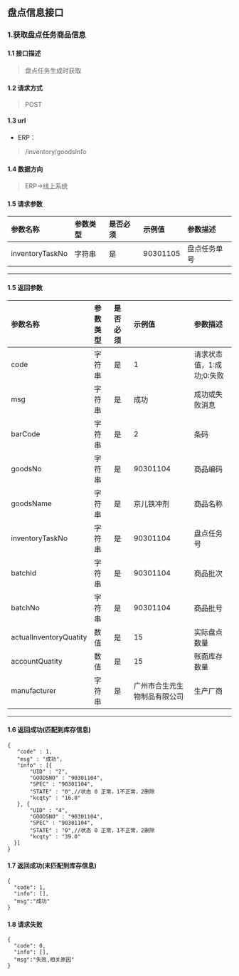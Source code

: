 ## 盘点信息接口
### 1.获取盘点任务商品信息
#### 1.1 接口描述
> 盘点任务生成时获取
#### 1.2 请求方式
> POST
#### 1.3 url
* ERP：
> /inventory/goodsInfo
#### 1.4 数据方向
> ERP->线上系统
#### 1.5 请求参数
| 参数名称 | 参数类型 | 是否必须 | 示例值 | 参数描述  |
| :---         |     :---      |     :--- | :--- | :--- |
| inventoryTaskNo   | 字符串     | 是    | 90301105    | 盘点任务单号 |
--------------------- 
#### 1.5 返回参数
| 参数名称 | 参数类型 | 是否必须 | 示例值 | 参数描述  |
| :---         |     :---      |     :--- | :--- | :--- |
| code   | 字符串     | 是    | 1    | 请求状态值，1:成功;0:失败 |
| msg   | 字符串    | 是    | 成功    | 成功或失败消息 |
| barCode   | 字符串    | 是    | 2    | 条码 |
| goodsNo   | 字符串    | 是    |   90301104  | 商品编码 |
| goodsName   | 字符串    | 是    |   京儿铁冲剂  | 商品名称 |
| inventoryTaskNo   | 字符串    | 是    |   90301104  | 盘点任务号 |
| batchId   | 字符串    | 是    |   90301104  | 商品批次 |
| batchNo   | 字符串    | 是    |   90301104  | 商品批号 |
| actualInventoryQuatity   | 数值    | 是    |   15  | 实际盘点数量 |
| accountQuatity   | 数值    | 是    |   15  | 账面库存数量 |
| manufacturer   | 字符串    | 是    |   广州市合生元生物制品有限公司  | 生产厂商 |
--------------------- 
#### 1.6 返回成功(匹配到库存信息)
 ``` 
{
    "code" : 1,
    "msg" : "成功",
    "info" : [{
        "UID" : "2",
        "GOODSNO" : "90301104",
        "SPEC" : "90301104",
        "STATE" : "0",//状态 0 正常，1不正常，2删除
        "kcqty" : "16.0"
    }, {
        "UID" : "4",
        "GOODSNO" : "90301104",
        "SPEC" : "90301104",
        "STATE" : "0",//状态 0 正常，1不正常，2删除
        "kcqty" : "39.0"
   }]
}
```
#### 1.7 返回成功(未匹配到库存信息)
```
{
  "code": 1,
  "info": [],
  "msg":"成功"
}
```
#### 1.8 请求失败
```
{
  "code": 0,
  "info": [],
  "msg":"失败,相关原因"
}
```

